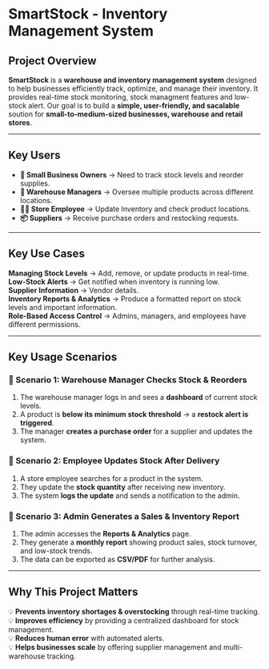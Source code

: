 # SmartStock - Inventory Management System
## Project Overview
**SmartStock** is a **warehouse and inventory management system** designed to help businesses efficiently track, optimize, and manage their inventory. It provides real-time stock monitoring, stock managment features and low-stock alert.
Our goal is to build a **simple, user-friendly, and sacalable** soution for **small-to-medium-sized businesses, warehouse and retail stores**.

---

## Key Users
- **👤 Small Business Owners** -> Need to track stock levels and reorder supplies.
- **👥 Warehouse Managers** -> Oversee multiple products across different locations.
- **👨‍💼 Store Employee** -> Update Inventory and check product locations.
- **📦 Suppliers** -> Receive purchase orders and restocking requests.

---

## Key Use Cases

**Managing Stock Levels** -> Add, remove, or update products in real-time.<br /> 
**Low-Stock Alerts** -> Get notified when inventory is running low.<br /> 
**Supplier Information** -> Vendor details.<br /> 
**Inventory Reports & Analytics** → Produce a formatted report on stock levels and important information.<br /> 
**Role-Based Access Control** -> Admins, managers, and employees have different permissions.

---

## Key Usage Scenarios  
### 🔹 Scenario 1: Warehouse Manager Checks Stock & Reorders  
1. The warehouse manager logs in and sees a **dashboard** of current stock levels.  
2. A product is **below its minimum stock threshold** → a **restock alert is triggered**.  
3. The manager **creates a purchase order** for a supplier and updates the system.

### 🔹 Scenario 2: Employee Updates Stock After Delivery  
1. A store employee searches for a product in the system.  
2. They update the **stock quantity** after receiving new inventory.  
3. The system **logs the update** and sends a notification to the admin.

### 🔹 Scenario 3: Admin Generates a Sales & Inventory Report  
1. The admin accesses the **Reports & Analytics** page.  
2. They generate a **monthly report** showing product sales, stock turnover, and low-stock trends.
3. The data can be exported as **CSV/PDF** for further analysis.

---

## Why This Project Matters  
💡 **Prevents inventory shortages & overstocking** through real-time tracking.  
💡 **Improves efficiency** by providing a centralized dashboard for stock management.  
💡 **Reduces human error** with automated alerts.  
💡 **Helps businesses scale** by offering supplier management and multi-warehouse tracking.  
